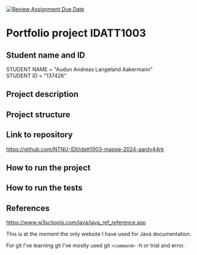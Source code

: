 [![Review Assignment Due Date](https://classroom.github.com/assets/deadline-readme-button-22041afd0340ce965d47ae6ef1cefeee28c7c493a6346c4f15d667ab976d596c.svg)](https://classroom.github.com/a/INcAwgxk)
# Portfolio project IDATT1003

## Student name and ID

STUDENT NAME = "Audun Andreas Langeland Aakermann"  
STUDENT ID = "137426"

## Project description

[//]: # (TODO: Write a short description of your project/product here.)

## Project structure

[//]: # (TODO: Describe the structure of your project here. How have you used packages in your structure. Where are all sourcefiles stored. Where are all JUnit-test classes stored. etc.)

## Link to repository

[//]: # (TODO: Include a link to your GitHub repository here.)

https://github.com/NTNU-IDI/idatt1003-mappe-2024-aardv44rk

## How to run the project

[//]: # (TODO: Describe how to run your project here. What is the main class? What is the main method? What is the input and output of the program? What is the expected behaviour of the program?)

## How to run the tests

[//]: # (TODO: Describe how to run the tests here.)

## References

[//]: # (TODO: Include references here, if any. For example, if you have used code from the course book, include a reference to the chapter.
Or if you have used code from a website or other source, include a link to the source.)

https://www.w3schools.com/java/java_ref_reference.asp

This is at the moment the only website I have used for Java documentation.

For git I've learning git I've mostly used git `<command>` -h or trial and error.